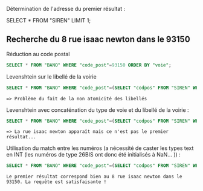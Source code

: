 Détermination de l'adresse du premier résultat :

SELECT * FROM "SIREN" LIMIT 1;



##  Recherche du 8 rue isaac newton dans le 93150

Réduction au code postal
```sql
SELECT * FROM "BANO" WHERE "code_post"=93150 ORDER BY "voie";
```


Levenshtein sur le libellé de la voirie
```sql
SELECT * FROM "BANO" WHERE "code_post"=(SELECT "codpos" FROM "SIREN" WHERE "siren"=316475722) ORDER BY levenshtein((SELECT "libvoie" FROM "SIREN" WHERE "siren"=316475722), voie);
```
    => Problème du fait de la non atomicité des libellés


Levenshtein avec concaténation du type de voie et du libellé de la voirie :
```sql
SELECT * FROM "BANO" WHERE "code_post"=(SELECT "codpos" FROM "SIREN" WHERE "siren"=316475722) ORDER BY levenshtein((SELECT "typvoie"||"libvoie" FROM "SIREN" WHERE "siren"=316475722), voie);
```
    => La rue isaac newton apparaît mais ce n'est pas le premier résultat...



Utilisation du match entre les numéros (a nécessité de caster les types text en INT (les numéros de type 26BIS ont donc été initialisés à NaN... )) :
```sql
SELECT * FROM "BANO" WHERE "code_post"=(SELECT "codpos" FROM "SIREN" WHERE "siren"=316475722) AND CAST("numero" AS INTEGER)=(CAST((SELECT "numvoie" FROM "SIREN" WHERE "siren"=316475722) AS INTEGER)) ORDER BY levenshtein((SELECT "typvoie"||"libvoie" FROM "SIREN" WHERE "siren"=316475722), voie);
```
    Le premier résultat correspond bien au 8 rue isaac newton dans le 93150. La requête est satisfaisante !
